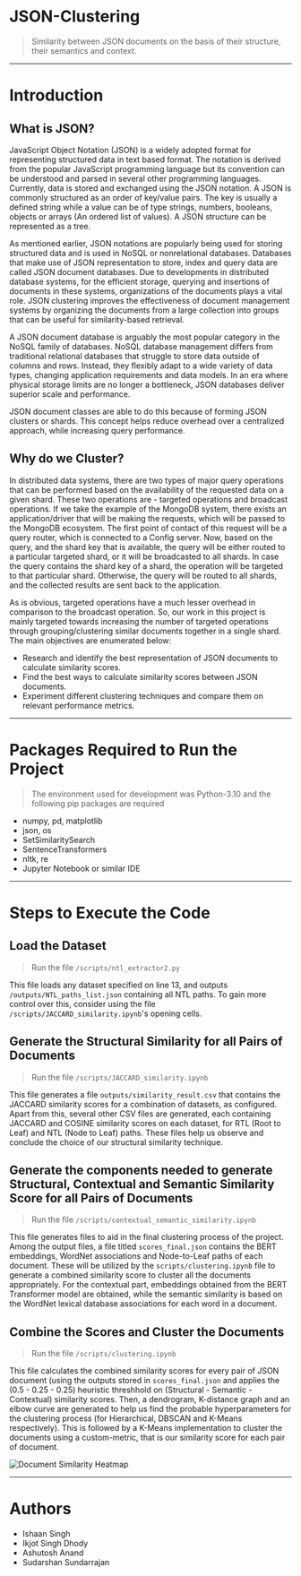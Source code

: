 # JSON-Clustering
> Similarity between JSON documents on the basis of their structure, their semantics and context.

---

# Introduction

## What is JSON?

JavaScript Object Notation (JSON) is a widely adopted format for representing structured data in text based format. The notation is derived from the popular JavaScript programming language but its convention can be understood and parsed in several other programming languages. Currently, data is stored and exchanged using the JSON notation. A JSON is commonly structured as an order of key/value pairs. The key is usually a defined string while a value can be of type strings, numbers, booleans, objects or arrays (An ordered list of values). A JSON structure can be represented as a tree.

As mentioned earlier, JSON notations are popularly being used for storing structured data and is used in NoSQL or nonrelational databases. Databases that make use of JSON representation to store, index and query data are called JSON document databases. Due to developments in distributed database systems, for the efficient storage, querying and insertions of documents in these systems, organizations of the documents plays a vital role. JSON clustering improves the effectiveness of document management systems by organizing the documents from a large collection into groups that can be useful for similarity-based retrieval.

A JSON document database is arguably the most popular category in the NoSQL family of databases. NoSQL database management differs from traditional relational databases that struggle to store data outside of columns and rows. Instead, they flexibly adapt to a wide variety of data types, changing application requirements and data models. In an era where physical storage limits are no longer a bottleneck, JSON databases deliver superior scale and performance.

JSON document classes are able to do this because of forming JSON clusters or shards. This concept helps reduce overhead over a centralized approach, while increasing query performance.

## Why do we Cluster?

In distributed data systems, there are two types of major query operations that can be performed based on the availability of the requested data on a given shard. These two operations are - targeted operations and broadcast operations. If we take the example of the MongoDB system, there exists an application/driver that will be making the requests, which will be passed to the MongoDB ecosystem. The first point of contact of this request will be a query router, which is connected to a Config server. Now, based on the query, and the shard key that is available, the query will be either routed to a particular targeted shard, or it will be broadcasted to all shards. In case the query contains the shard key of a shard, the operation will be targeted to that particular shard. Otherwise, the query will be routed to all shards, and the collected results are sent back to the application.

As is obvious, targeted operations have a much lesser overhead in comparison to the broadcast operation. So, our work in this project is mainly targeted towards increasing the number of targeted operations through grouping/clustering similar documents together in a single shard. The main objectives are enumerated below:

* Research and identify the best representation of JSON documents to calculate similarity scores.  
* Find the best ways to calculate similarity scores between JSON documents.  
* Experiment different clustering techniques and compare them on relevant performance metrics.  

---

# Packages Required to Run the Project
> The environment used for development was Python-3.10 and the following pip packages are required

* numpy, pd, matplotlib  
* json, os  
* SetSimilaritySearch
* SentenceTransformers
* nltk, re  
* Jupyter Notebook or similar IDE

---

# Steps to Execute the Code

## Load the Dataset

> Run the file `/scripts/ntl_extractor2.py`

This file loads any dataset specified on line 13, and outputs `/outputs/NTL_paths_list.json` containing all NTL paths. To gain more control over this, consider using the file `/scripts/JACCARD_similarity.ipynb`'s opening cells.

## Generate the Structural Similarity for all Pairs of Documents

> Run the file `/scripts/JACCARD_similarity.ipynb`

This file generates a file `outputs/similarity_result.csv` that contains the JACCARD similarity scores for a combination of datasets, as configured. Apart from this, several other CSV files are generated, each containing JACCARD and COSINE similarity scores on each dataset, for RTL (Root to Leaf) and NTL (Node to Leaf) paths. These files help us observe and conclude the choice of our structural similarity technique.


## Generate the components needed to generate Structural, Contextual and Semantic Similarity Score for all Pairs of Documents
> Run the file `/scripts/contextual_semantic_similarity.ipynb`

This file generates files to aid in the final clustering process of the project. Among the output files, a file titled `scores_final.json` contains the BERT embeddings, WordNet associations and Node-to-Leaf paths of each document. These will be utilized by the `scripts/clustering.ipynb` file to generate a combined similarity score to cluster all the documents appropriately. For the contextual part, embeddings obtained from the BERT Transformer model are obtained, while the semantic similarity is based on the WordNet lexical database associations for each word in a document. 

## Combine the Scores and Cluster the Documents
> Run the file `/scripts/clustering.ipynb`

This file calculates the combined similarity scores for every pair of JSON document (using the outputs stored in `scores_final.json` and applies the (0.5 - 0.25 - 0.25) heuristic threshhold on (Structural - Semantic - Contextual) similarity scores. Then, a dendrogram, K-distance graph and an elbow curve are generated to help us find the probable hyperparameters for the clustering process (for Hierarchical, DBSCAN and K-Means respectively). This is followed by a K-Means implementation to cluster the documents using a custom-metric, that is our similarity score for each pair of document.

![Document Similarity Heatmap](https://user-images.githubusercontent.com/55971005/163239965-3436e4f0-1f0c-4b42-8701-32d60907bba0.png)

---

# Authors
* Ishaan Singh  
* Ikjot Singh Dhody  
* Ashutosh Anand  
* Sudarshan Sundarrajan